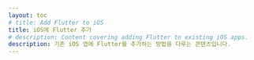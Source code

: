 ```yaml
---
layout: toc
# title: Add Flutter to iOS
title: iOS에 Flutter 추가
# description: Content covering adding Flutter to existing iOS apps.
description: 기존 iOS 앱에 Flutter를 추가하는 방법을 다루는 콘텐츠입니다.
---
```

